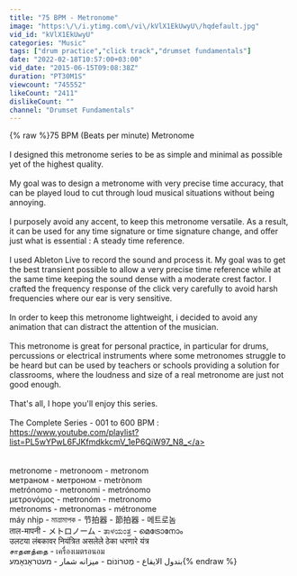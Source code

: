 ```yaml
---
title: "75 BPM - Metronome"
image: "https:\/\/i.ytimg.com\/vi\/kVlX1EkUwyU\/hqdefault.jpg"
vid_id: "kVlX1EkUwyU"
categories: "Music"
tags: ["drum practice","click track","drumset fundamentals"]
date: "2022-02-18T10:57:00+03:00"
vid_date: "2015-06-15T09:08:38Z"
duration: "PT30M1S"
viewcount: "745552"
likeCount: "2411"
dislikeCount: ""
channel: "Drumset Fundamentals"
---
```

{% raw %}75 BPM (Beats per minute) Metronome<br /><br />I designed this metronome series to be as simple and minimal as possible yet of the highest quality.<br /><br />My goal was to design a metronome with very precise time accuracy, that can be played loud to cut through loud musical situations without being annoying.<br /><br />I purposely avoid any accent, to keep this metronome versatile. As a result, it can be used for any time signature or time signature change, and offer just what is essential : A steady time reference.<br /><br />I used Ableton Live to record the sound and process it. My goal was to get the best transient possible to allow a very precise time reference while at the same time keeping the sound dense with a moderate crest factor. I crafted the frequency response of the click very carefully to avoid harsh frequencies where our ear is very sensitive.<br /><br />In order to keep this metronome lightweight, i decided to avoid any animation that can distract the attention of the musician.<br /><br />This metronome is great for personal practice, in particular for drums, percussions or electrical instruments where some metronomes struggle to be heard but can be used by teachers or schools providing a solution for classrooms, where the loudness and size of a real metronome are just not good enough.<br /><br />That's all, I hope you'll enjoy this series.<br /><br />The Complete Series - 001 to 600 BPM :<br /><a rel="nofollow" target="blank" href="https://www.youtube.com/playlist?list=PL5wYPwL6FJKfmdkkcmV_1eP6QiW97_N8_">https://www.youtube.com/playlist?list=PL5wYPwL6FJKfmdkkcmV_1eP6QiW97_N8_</a><br /><br /><br />metronome - metronoom - metronom<br />метраном - метроном - metrònom<br />metrónomo - metronomi - metrónomo<br />μετρονόμος - metronóm - metronomo<br />metronoms - metronomas - métronome<br />máy nhịp - মাত্রামাপক - 节拍器 - 節拍器 - 메트로놈<br />ताल-मापनी - メトロノーム - ತಾಳಯಂತ್ರ - മെട്രോനോം<br />उलटया लंबकावर नियंत्रित असलेले ठेका धरणारे यंत्र<br />சாதனத்தை - เครื่องเมตรอนอม<br />بندول الايقاع - מֶטרוֹנוֹם - میزانه شمار - מעטראָנאָמע{% endraw %}
